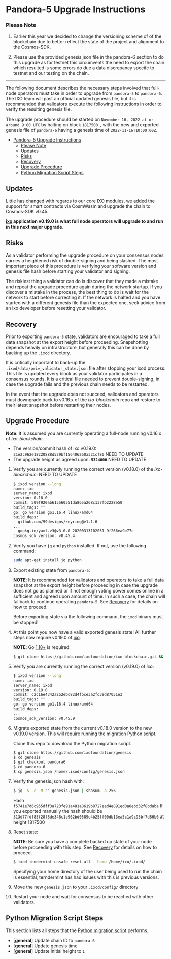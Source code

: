 # Pandora-5 Upgrade Instructions

### Please Note

1. Earlier this year we decided to change the versioning scheme of of the blockchain due to better reflect the state of the project and alignment to the Cosmos-SDK. 

2. Please use the provided genesis.json file in the pandora-6 section to do this upgrade as for testnet this circumvents the need to export the chain which resulted is some errors do due a data discrepancy specifc to testnet and our testing on the chain.

---

The following document describes the necessary steps involved that full-node operators
must take in order to upgrade from `pandora-5` to `pandora-6`. The IXO team
will post an official updated genesis file, but it is recommended that validators
execute the following instructions in order to verify the resulting genesis file.

The upgrade procedure should be started on `November 16, 2022 at or around 9:00 UTC` by halting on block `1817500.`, with the new and exported genesis file of `pandora-6` having a genesis time of `2022-11-16T10:00:00Z`.

- [Pandora-5 Upgrade Instructions](#pandora-5-upgrade-instructions)
    - [Please Note](#please-note)
  - [Updates](#updates)
  - [Risks](#risks)
  - [Recovery](#recovery)
  - [Upgrade Procedure](#upgrade-procedure)
  - [Python Migration Script Steps](#python-migration-script-steps)

## Updates

Little has changed with regards to our core IXO modules, we added the support for smart contracts via CosmWasm and upgrade the chain to Cosmos-SDK v0.45.

__[ixo](https://github.com/ixofoundation/ixo-blockchain) application v0.19.0 is
what full node operators will upgrade to and run in this next major upgrade__.

## Risks

As a validator performing the upgrade procedure on your consensus nodes carries a heightened risk of
double-signing and being slashed. The most important piece of this procedure is verifying your
software version and genesis file hash before starting your validator and signing.

The riskiest thing a validator can do is discover that they made a mistake and repeat the upgrade
procedure again during the network startup. If you discover a mistake in the process, the best thing
to do is wait for the network to start before correcting it. If the network is halted and you have
started with a different genesis file than the expected one, seek advice from an ixo developer
before resetting your validator.

## Recovery

Prior to exporting `pandora-5` state, validators are encouraged to take a full data snapshot at the
export height before proceeding. Snapshotting depends heavily on infrastructure, but generally this
can be done by backing up the `.ixod` directory.

It is critically important to back-up the `.ixod/data/priv_validator_state.json` file after stopping your ixod process. This file is updated every block as your validator participates in a consensus rounds. It is a critical file needed to prevent double-signing, in case the upgrade fails and the previous chain needs to be restarted.

In the event that the upgrade does not succeed, validators and operators must downgrade back to
v0.16.x of the _ixo-blockchain_ repo and restore to their latest snapshot before restarting their nodes.

## Upgrade Procedure

__Note__: It is assumed you are currently operating a full-node running v0.16.x of _ixo-blockchain_.

- The version/commit hash of ixo v0.19.0: `21e2c962e18220888d529bf156406260a321cf80` NEED TO UPDATE
- The upgrade height as agreed upon: **`5324000`** NEED TO UPDATE


1. Verify you are currently running the correct version (v0.18.0) of the _ixo-blockchain_:
NEED TO UPDATE
   ```bash
   $ ixod version --long
   name: ixo
   server_name: ixod
   version: 0.18.0
   commit: 509f920ab615560551da865a268c137fb2228e50
   build_tags: ""
   go: go version go1.16.4 linux/amd64
   build_deps:
   - github.com/99designs/keyring@v1.1.6
   ...
   - gopkg.in/yaml.v3@v3.0.0-20200313102051-9f266ea9e77c
   cosmos_sdk_version: v0.45.4
   ```

1. Verify you have `jq` and `python` installed. If not, use the following command:

   ```bash
   sudo apt-get install jq python
   ```
   
1. Export existing state from `pandora-5`:

   **NOTE**: It is recommended for validators and operators to take a full data snapshot at the export
   height before proceeding in case the upgrade does not go as planned or if not enough voting power
   comes online in a sufficient and agreed upon amount of time. In such a case, the chain will fallback
   to continue operating `pandora-5`. See [Recovery](#recovery) for details on how to proceed.

   Before exporting state via the following command, the `ixod` binary must be stopped!

1. At this point you now have a valid exported genesis state! All further steps now require
v0.19.0 of [ixo](https://github.com/ixofoundation/ixo-blockchain).

   **NOTE**: Go [1.18+](https://golang.org/dl/) is required!

   ```bash
   $ git clone https://github.com/ixofoundation/ixo-blockchain.git && cd ixo-blockchain && git checkout v0.19.0; make install
   ```

1. Verify you are currently running the correct version (v0.19.0) of _ixo_:

   ```bash
   $ ixod version --long
   name: ixo
   server_name: ixod
   version: 0.19.0
   commit: c2c16e4342a252ebc82d4fbce3a2fd39d87051e3
   build_tags: ""
   go: go version go1.16.4 linux/amd64
   build_deps:
   ...
   cosmos_sdk_version: v0.45.9
   ```

1. Migrate exported state from the current v0.18.0 version to the new v0.19.0 version. This will require running the migration Python script.
   
   Clone this repo to download the Python migration script.
   
   ```bash
   $ git clone https://github.com/ixofoundation/genesis
   $ cd genesis
   $ git checkout pandora6
   $ cd pandora-6
   $ cp genesis.json /home/.ixod/config/genesis.json
   ```
1. Verify the genesis.json hash with:
   ```bash
   $ jq -S -c -M '' genesis.json | shasum -a 256
   ```
   Hash ``` f5741e7d6c955dff3a723fe91a481a8619b8727ead4e891ed0a8ebd32f8bdaba ```
   If you exported manually the hash should be ```313d77fdf85f28f8de348c1c962bd0589e4b25ff00db13ea5c1a9c93bf7d86b6``` at height 1817500 
1. Reset state:

   **NOTE**: Be sure you have a complete backed up state of your node before proceeding with this step.
   See [Recovery](#recovery) for details on how to proceed.
   ```bash
   $ ixod tendermint unsafe-reset-all --home /home/ixo/.ixod/
   ```
   Specifying your home directory of the user being used to run the chain is essential, terndermint has had issues with this is previous versions.  

1. Move the new `genesis.json` to your `.ixod/config/` directory

1. Restart your node and wait for consensus to be reached with other validators.

## Python Migration Script Steps

This section lists all steps that the [Python migration script](./scripts/migrate_export_from_v0.18.0_to_v0.19.0.py) performs.

- [**general**] Update chain ID to `pandora-6`
- [**general**] Update genesis time
- [**general**] Update initial height to `1`
